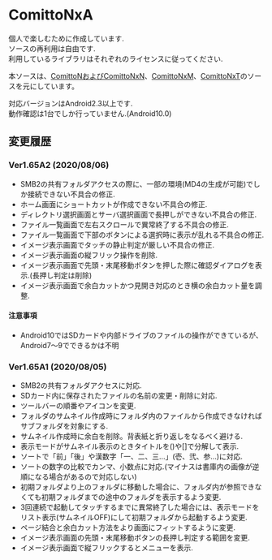 # ComittoNxA

個人で楽しむために作成しています.  
ソースの再利用は自由です.  
利用しているライブラリはそれぞれのライセンスに従ってください.  

本ソースは、[ComittoNおよびComittoNxN](https://docs.google.com/open?id=0Bzx6UxEo3Pg0SXNIQVdRVnVqemM)、[ComittoNxM](https://www.axfc.net/u/3792235)、[ComittoNxT](https://www.axfc.net/u/3978158)のソースを元にしています。

対応バージョンはAndroid2.3以上です.  
動作確認は1台でしか行っていません.(Android10.0)  

## 変更履歴

### Ver1.65A2 (2020/08/06)

  - SMB2の共有フォルダアクセスの際に、一部の環境(MD4の生成が可能)でしか接続できない不具合の修正.
  - ホーム画面にショートカットが作成できない不具合の修正.
  - ディレクトリ選択画面とサーバ選択画面で長押しができない不具合の修正.
  - ファイル一覧画面で左右スクロールで異常終了する不具合の修正.
  - ファイル一覧画面で下部のボタンによる選択時に表示が乱れる不具合の修正.
  - イメージ表示画面でタッチの静止判定が厳しい不具合の修正.
  - イメージ表示画面の縦フリック操作を削除.
  - イメージ表示画面で先頭・末尾移動ボタンを押した際に確認ダイアログを表示.(長押し判定は削除)
  - イメージ表示画面で余白カットかつ見開き対応のとき横の余白カット量を調整.


#### 注意事項

  - Android10ではSDカードや内部ドライブのファイルの操作ができているが、Android7～9でできるかは不明


### Ver1.65A1 (2020/08/05)

  - SMB2の共有フォルダアクセスに対応.
  - SDカード内に保存されたファイルの名前の変更・削除に対応.
  - ツールバーの順番やアイコンを変更.
  - フォルダのサムネイル作成時にフォルダ内のファイルから作成できなければサブフォルダを対象にする.
  - サムネイル作成時に余白を削除。背表紙と折り返しをなるべく避ける.
  - 表示モードがサムネイル表示のときタイトルを()や[]で分解して表示.
  - ソートで「前」「後」や漢数字「一、二、三…」(壱、弐、参…)に対応.
  - ソートの数字の比較でカンマ、小数点に対応.(マイナスは書庫内の画像が逆順になる場合があるので対応しない)
  - 初期フォルダより上のフォルダに移動した場合に、フォルダ内が参照できなくても初期フォルダまでの途中のフォルダを表示するよう変更.
  - 3回連続で起動してタッチするまでに異常終了した場合には、表示モードをリスト表示(サムネイルOFF)にして初期フォルダから起動するよう変更.
  - ページ結合と余白カット方法をより画面にフィットするように変更.
  - イメージ表示画面の先頭・末尾移動ボタンの長押し判定する範囲を変更.
  - イメージ表示画面で縦フリックするとメニューを表示.

  
